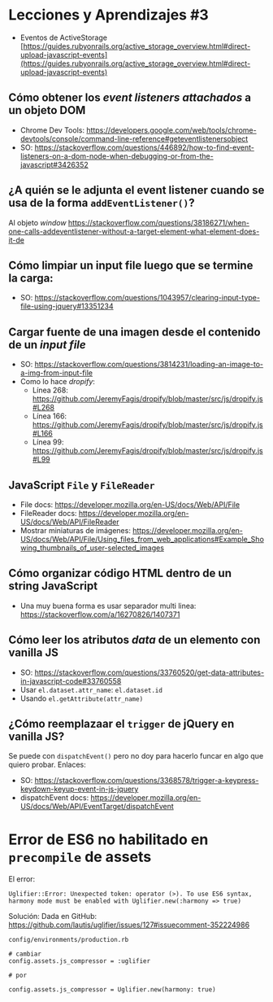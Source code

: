 # Lecciones y Aprendizajes #3

- Eventos de ActiveStorage [https://guides.rubyonrails.org/active_storage_overview.html#direct-upload-javascript-events](https://guides.rubyonrails.org/active_storage_overview.html#direct-upload-javascript-events)
## Cómo obtener los *event listeners* *attachados* a un objeto DOM
- Chrome Dev Tools: https://developers.google.com/web/tools/chrome-devtools/console/command-line-reference#geteventlistenersobject
- SO: https://stackoverflow.com/questions/446892/how-to-find-event-listeners-on-a-dom-node-when-debugging-or-from-the-javascript#3426352


## ¿A quién se le adjunta el event listener cuando se usa de la forma `addEventListener()`?

Al objeto *window* https://stackoverflow.com/questions/38186271/when-one-calls-addeventlistener-without-a-target-element-what-element-does-it-de


## Cómo limpiar un input file luego que se termine la carga:
- SO: https://stackoverflow.com/questions/1043957/clearing-input-type-file-using-jquery#13351234


## Cargar fuente de una imagen desde el contenido de un *input file*
- SO: https://stackoverflow.com/questions/3814231/loading-an-image-to-a-img-from-input-file
- Como lo hace *dropify*:
    - Línea 268: https://github.com/JeremyFagis/dropify/blob/master/src/js/dropify.js#L268
    - Línea 166: https://github.com/JeremyFagis/dropify/blob/master/src/js/dropify.js#L166
    - Línea 99: https://github.com/JeremyFagis/dropify/blob/master/src/js/dropify.js#L99


## JavaScript `File` y `FileReader`
- File docs: https://developer.mozilla.org/en-US/docs/Web/API/File
- FileReader docs: https://developer.mozilla.org/en-US/docs/Web/API/FileReader
- Mostrar miniaturas de imágenes: https://developer.mozilla.org/en-US/docs/Web/API/File/Using_files_from_web_applications#Example_Showing_thumbnails_of_user-selected_images



## Cómo organizar código HTML dentro de un string JavaScript
- Una muy buena forma es usar separador multi linea: https://stackoverflow.com/a/16270826/1407371


## Cómo leer los atributos *data* de un elemento con vanilla JS
- SO: https://stackoverflow.com/questions/33760520/get-data-attributes-in-javascript-code#33760558
- Usar `el.dataset.attr_name`: `el.dataset.id`
- Usando `el.getAttribute(attr_name)`


## ¿Cómo reemplazaar el `trigger` de jQuery en vanilla JS?

Se puede con `dispatchEvent()` pero no doy para hacerlo funcar en algo que quiero probar.
Enlaces:

- SO: https://stackoverflow.com/questions/3368578/trigger-a-keypress-keydown-keyup-event-in-js-jquery
- dispatchEvent docs: https://developer.mozilla.org/en-US/docs/Web/API/EventTarget/dispatchEvent


# Error de ES6 no habilitado en `precompile` de assets

El error:

    Uglifier::Error: Unexpected token: operator (>). To use ES6 syntax, harmony mode must be enabled with Uglifier.new(:harmony => true)

Solución:
Dada en GitHub: https://github.com/lautis/uglifier/issues/127#issuecomment-352224986

    config/environments/production.rb
    
    # cambiar
    config.assets.js_compressor = :uglifier
    
    # por
    
    config.assets.js_compressor = Uglifier.new(harmony: true)

